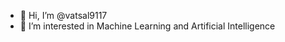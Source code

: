 - 👋 Hi, I’m @vatsal9117
- 👀 I’m interested in Machine Learning and Artificial Intelligence
<!---
- 🌱 I’m currently learning ...
- 💞️ I’m looking to collaborate on ...
- 📫 How to reach me 


vatsal9117/vatsal9117 is a ✨ special ✨ repository because its `README.md` (this file) appears on your GitHub profile.
You can click the Preview link to take a look at your changes.
--->
